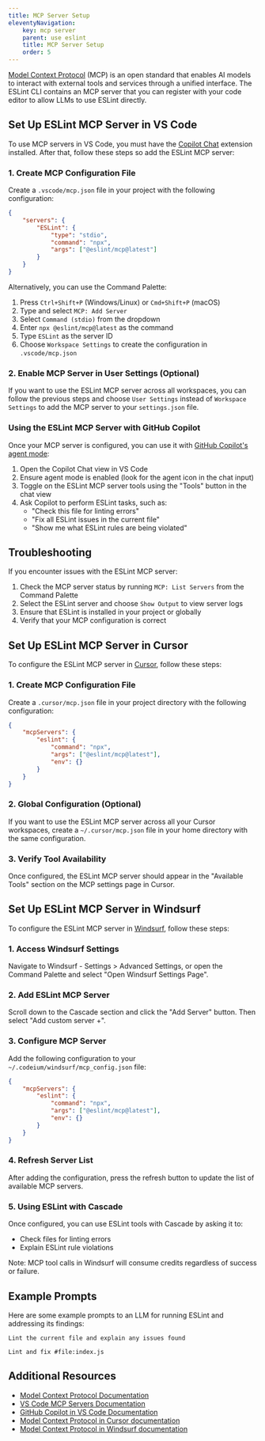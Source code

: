 ```yaml
---
title: MCP Server Setup
eleventyNavigation:
    key: mcp server
    parent: use eslint
    title: MCP Server Setup
    order: 5
---
```


[Model Context Protocol](https://modelcontextprotocol.io) (MCP) is an open standard that enables AI models to interact with external tools and services through a unified interface. The ESLint CLI contains an MCP server that you can register with your code editor to allow LLMs to use ESLint directly.

## Set Up ESLint MCP Server in VS Code

To use MCP servers in VS Code, you must have the [Copilot Chat](https://code.visualstudio.com/docs/copilot/copilot-chat) extension installed. After that, follow these steps so add the ESLint MCP server:

### 1. Create MCP Configuration File

Create a `.vscode/mcp.json` file in your project with the following configuration:

```json
{
	"servers": {
		"ESLint": {
			"type": "stdio",
			"command": "npx",
			"args": ["@eslint/mcp@latest"]
		}
	}
}
```

Alternatively, you can use the Command Palette:

1. Press `Ctrl+Shift+P` (Windows/Linux) or `Cmd+Shift+P` (macOS)
2. Type and select `MCP: Add Server`
3. Select `Command (stdio)` from the dropdown
4. Enter `npx @eslint/mcp@latest` as the command
5. Type `ESLint` as the server ID
6. Choose `Workspace Settings` to create the configuration in `.vscode/mcp.json`

### 2. Enable MCP Server in User Settings (Optional)

If you want to use the ESLint MCP server across all workspaces, you can follow the previous steps and choose `User Settings` instead of `Workspace Settings` to add the MCP server to your `settings.json` file.

### Using the ESLint MCP Server with GitHub Copilot

Once your MCP server is configured, you can use it with [GitHub Copilot's agent mode](https://code.visualstudio.com/docs/copilot/chat/chat-agent-mode):

1. Open the Copilot Chat view in VS Code
2. Ensure agent mode is enabled (look for the agent icon in the chat input)
3. Toggle on the ESLint MCP server tools using the "Tools" button in the chat view
4. Ask Copilot to perform ESLint tasks, such as:
    - "Check this file for linting errors"
    - "Fix all ESLint issues in the current file"
    - "Show me what ESLint rules are being violated"

## Troubleshooting

If you encounter issues with the ESLint MCP server:

1. Check the MCP server status by running `MCP: List Servers` from the Command Palette
2. Select the ESLint server and choose `Show Output` to view server logs
3. Ensure that ESLint is installed in your project or globally
4. Verify that your MCP configuration is correct

## Set Up ESLint MCP Server in Cursor

To configure the ESLint MCP server in [Cursor](https://cursor.com), follow these steps:

### 1. Create MCP Configuration File

Create a `.cursor/mcp.json` file in your project directory with the following configuration:

```json
{
	"mcpServers": {
		"eslint": {
			"command": "npx",
			"args": ["@eslint/mcp@latest"],
			"env": {}
		}
	}
}
```

### 2. Global Configuration (Optional)

If you want to use the ESLint MCP server across all your Cursor workspaces, create a `~/.cursor/mcp.json` file in your home directory with the same configuration.

### 3. Verify Tool Availability

Once configured, the ESLint MCP server should appear in the "Available Tools" section on the MCP settings page in Cursor.

## Set Up ESLint MCP Server in Windsurf

To configure the ESLint MCP server in [Windsurf](https://docs.windsurf.com/), follow these steps:

### 1. Access Windsurf Settings

Navigate to Windsurf - Settings > Advanced Settings, or open the Command Palette and select "Open Windsurf Settings Page".

### 2. Add ESLint MCP Server

Scroll down to the Cascade section and click the "Add Server" button. Then select "Add custom server +".

### 3. Configure MCP Server

Add the following configuration to your `~/.codeium/windsurf/mcp_config.json` file:

```json
{
	"mcpServers": {
		"eslint": {
			"command": "npx",
			"args": ["@eslint/mcp@latest"],
			"env": {}
		}
	}
}
```

### 4. Refresh Server List

After adding the configuration, press the refresh button to update the list of available MCP servers.

### 5. Using ESLint with Cascade

Once configured, you can use ESLint tools with Cascade by asking it to:

- Check files for linting errors
- Explain ESLint rule violations

Note: MCP tool calls in Windsurf will consume credits regardless of success or failure.

## Example Prompts

Here are some example prompts to an LLM for running ESLint and addressing its findings:

```text
Lint the current file and explain any issues found

Lint and fix #file:index.js
```

## Additional Resources

- [Model Context Protocol Documentation](https://modelcontextprotocol.io/introduction)
- [VS Code MCP Servers Documentation](https://code.visualstudio.com/docs/copilot/chat/mcp-servers)
- [GitHub Copilot in VS Code Documentation](https://code.visualstudio.com/docs/copilot/copilot-chat)
- [Model Context Protocol in Cursor documentation](https://docs.cursor.com/context/model-context-protocol)
- [Model Context Protocol in Windsurf documentation](https://docs.windsurf.com/)
